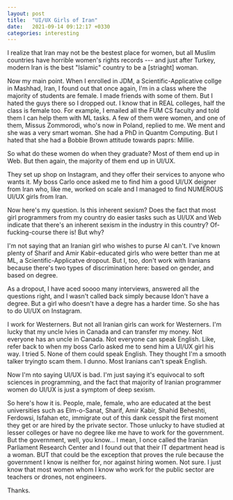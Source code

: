 ```yaml
---
layout: post
title:  "UI/UX Girls of Iran"
date:   2021-09-14 09:12:17 +0330
categories: interesting
---
```


I realize that Iran may not be the bestest place for women, but all Muslim countries have horrible women's rights records --- and just after Turkey, modern Iran is the best "Islamic" country to be a [striaght] woman.

Now my main point. When I enrolled in JDM, a Scientific-Applicative collge in Mashhad, Iran, I found out that once again, I'm in a class where the majority of students are female. I made friends with some of them. But I hated the guys there so I dropped out. I know that in REAL colleges, half the class is female too. For example, I emailed all the FUM CS faculty and told them I can help them with ML tasks. A few of them were women, and one of them, Missus Zommorodi, who's now in Poland, replied to me. We ment and she was a very smart woman. She had a PhD in Quantm Computing. But I hated that she had a Bobbie Brown attitude towards paprs: Millie.


So what do these women do when they graduate? Most of them end up in Web. But then again, the majority of them end up in UI/UX.

They set up shop on Instagram, and they offer their services to anyone who wants it. My boss Carlo once asked me to find him a good UI/UX deigner from Iran who, like me, worked on scale and I managed to find NUMEROUS UI/UX girls from Iran.

Now here's my question. Is this inherent sexism? Does the fact that most girl programmers from my country do easier tasks such as UI/UX and Web indicate that there's an inherent sexism in the industry in this country? Of-fucking-course there is! But why?

I'm not saying that an Iranian girl who wishes to purse AI can't. I've known plenty of Sharif and Amir Kabir-educated girls who were better than me at ML, a Scientific-Applicatve dropout. But I, too, don't work with Iranians because there's two types of discrimination here: based on gender, and based on degree.

As a dropout, I have aced soooo many interviews, answered all the questions right, and I wasn't called back simply because  Idon't have a degree. But a girl who doesn't have a degre has a harder time. So she has to do UI/UX on Instagram. 

I work for Westerners. But not all Iranian girls can work for Westerners. I'm lucky that my uncle lvies in Canada and can transfer my money. Not everyone has an uncle in Canada. Not everyone can speak English. Like, refer back to when my boss Carlo asked me to send him a UI/UX girl his way. I tried 5. None of them could speak English. They thought I'm a smooth talker tryingto scam them. I dunno. Most Iranians can't speak English.

Now I'm nto saying UI/UX is bad. I'm just saying it's equivocal to soft sciences in programming, and the fact that majority of Iranian programmer women do UI/UX is just a symptom of deep sexism.

So here's how it is. People, male, female, who are educated at the best universities such as Elm-o-Sanat, Sharif, Amir Kabir, Shahid Beheshti, Ferdowsi, Isfahan etc, immigrate out of this dank cesspit the first moment they get or are hired by the private sector. Those unlucky to have studied at lesser colleges or have no degree like me have to work for the government. But the government, well, you know... I mean, I once called the Iranian Parliament Research Center and I found out that their IT department head is a woman. BUT that could be the exception that proves the rule because the government I know is neither for, nor against hiring women. Not sure. I just know that most women whom I know who work for the public sector are teachers or drones, not engineers.

Thanks.

